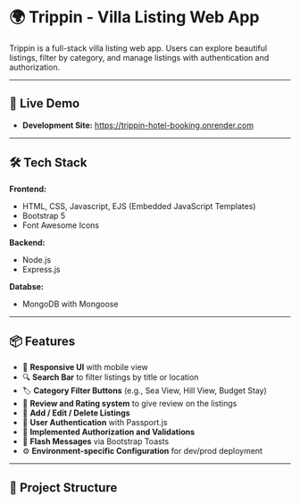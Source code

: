 # 🌍 Trippin - Villa Listing Web App

Trippin is a full-stack villa listing web app. Users can explore beautiful listings, filter by category, and manage listings with authentication and authorization.

---

## 🚀 Live Demo


- **Development Site:** https://trippin-hotel-booking.onrender.com

---

## 🛠️ Tech Stack

**Frontend:**
- HTML, CSS, Javascript, EJS (Embedded JavaScript Templates)
- Bootstrap 5
- Font Awesome Icons

**Backend:**
- Node.js
- Express.js

**Databse:**
- MongoDB with Mongoose

---

## 📦 Features

- 🧭 **Responsive UI** with mobile view
- 🔍 **Search Bar** to filter listings by title or location
- 🏷️ **Category Filter Buttons** (e.g., Sea View, Hill View, Budget Stay)
- 📝 **Review and Rating system** to give review on the listings
- 📝 **Add / Edit / Delete Listings**
- 🔐 **User Authentication** with Passport.js
- 🔐 **Implemented Authorization and Validations**
- 💾 **Flash Messages** via Bootstrap Toasts
- ⚙️ **Environment-specific Configuration** for dev/prod deployment

---

## 📁 Project Structure
